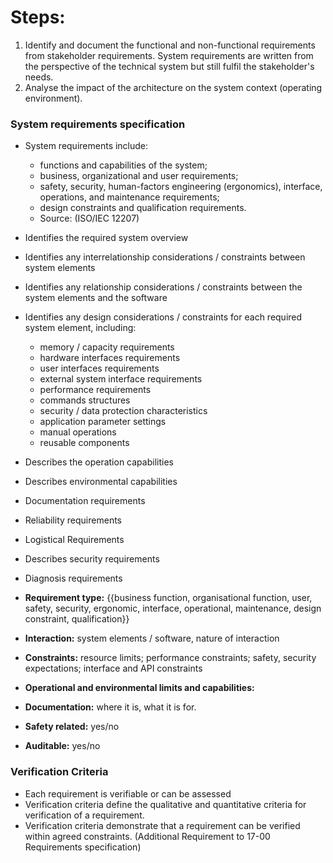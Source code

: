 # Steps:

1. Identify and document the functional and non-functional requirements from
   stakeholder requirements.
   System requirements are written from the perspective of the technical system
   but still fulfil the stakeholder's needs.
2. Analyse the impact of the architecture on the system context (operating
   environment).

### System requirements specification

- System requirements include: 
    - functions and capabilities of the system;
    - business, organizational and user requirements;
    - safety, security, human-factors engineering (ergonomics), interface,
      operations, and maintenance requirements;
    - design constraints and qualification requirements.
    - Source: (ISO/IEC 12207)
- Identifies the required system overview
- Identifies any interrelationship considerations / constraints between system elements
- Identifies any relationship considerations / constraints between the system elements and the software
- Identifies any design considerations / constraints for each required system element, including:
    - memory / capacity requirements
    - hardware interfaces requirements
    - user interfaces requirements
    - external system interface requirements
    - performance requirements
    - commands structures
    - security / data protection characteristics
    - application parameter settings
    - manual operations
    - reusable components
- Describes the operation capabilities
- Describes environmental capabilities
- Documentation requirements
- Reliability requirements
- Logistical Requirements
- Describes security requirements
- Diagnosis requirements

- **Requirement type:** {{business function, organisational function, user,
  safety, security, ergonomic, interface, operational, maintenance, design
  constraint, qualification}}
- **Interaction:** system elements / software, nature of interaction
- **Constraints:** resource limits; performance constraints; safety, security expectations; interface and API constraints
- **Operational and environmental limits and capabilities:**
- **Documentation:** where it is, what it is for.
- **Safety related:** yes/no
- **Auditable:** yes/no

### Verification Criteria

- Each requirement is verifiable or can be assessed
- Verification criteria define the qualitative and quantitative criteria for
  verification of a requirement.
- Verification criteria demonstrate that a requirement can be verified within
  agreed constraints. (Additional Requirement to 17-00 Requirements
  specification)
